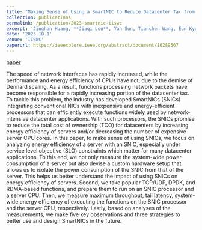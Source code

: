 ```yaml
---
title: "Making Sense of Using a SmartNIC to Reduce Datacenter Tax from SLO and TCO Perspectives"
collection: publications
permalink: /publication/2023-smartnic-iiswc
excerpt: 'Jinghan Huang, **Jiaqi Lou**, Yan Sun, Tianchen Wang, Eun Kyung Lee, Nam Sung Kim. <br /> [paper](https://ieeexplore.ieee.org/abstract/document/10289567){: .btn--research}'
date: '2023.10.1'
venue: 'IISWC'
paperurl: https://ieeexplore.ieee.org/abstract/document/10289567
---
```


[paper](https://ieeexplore.ieee.org/abstract/document/10289567) 

The speed of network interfaces has rapidly increased, while the performance and energy efficiency of CPUs have not, due to the demise of Dennard scaling. As a result, functions processing network packets have become responsible for a rapidly increasing portion of the datacenter tax. To tackle this problem, the industry has developed SmartNICs (SNICs) integrating conventional NICs with inexpensive and energy-efficient processors that can efficiently execute functions widely used by network-intensive datacenter applications. With such processors, the SNICs promise to reduce the total cost of ownership (TCO) for datacenters by increasing energy efficiency of servers and/or decreasing the number of expensive server CPU cores. In this paper, to make sense of using SNICs, we focus on analyzing energy efficiency of a server with an SNIC, especially under service level objective (SLO) constraints which matter for many datacenter applications. To this end, we not only measure the system-wide power consumption of a server but also devise a custom hardware setup that allows us to isolate the power consumption of the SNIC from that of the server. This helps us better understand the impact of using SNICs on energy efficiency of servers. Second, we take popular TCP/UDP, DPDK, and RDMA-based functions, and prepare them to run on an SNIC processor and a server CPU. Then, we measure maximum throughput, tail latency, system-wide energy efficiency of executing the functions on the SNIC processor and the server CPU, respectively. Lastly, based on analyses of the measurements, we make five key observations and three strategies to better use and design SmartNICs in the future.

